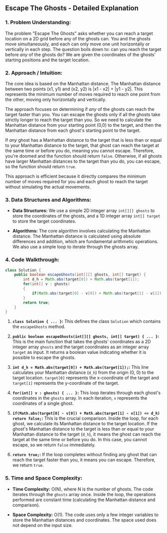 ## Escape The Ghosts - Detailed Explanation

### 1. Problem Understanding:

The problem "Escape The Ghosts" asks whether you can reach a target location on a 2D grid before any of the ghosts can. You and the ghosts move simultaneously, and each can only move one unit horizontally or vertically in each step. The question boils down to: can you reach the target before *any* of the ghosts do?  We are given the coordinates of the ghosts' starting positions and the target location.

### 2. Approach / Intuition:

The core idea is based on the Manhattan distance. The Manhattan distance between two points (x1, y1) and (x2, y2) is |x1 - x2| + |y1 - y2|. This represents the minimum number of moves required to reach one point from the other, moving only horizontally and vertically.

The approach focuses on determining if *any* of the ghosts can reach the target faster than you. You can escape the ghosts only if all the ghosts take strictly longer to reach the target than you.  So we need to calculate the Manhattan distance from your starting point (0,0) to the target, and then the Manhattan distance from each ghost's starting point to the target.

If *any* ghost has a Manhattan distance to the target that is less than or equal to your Manhattan distance to the target, that ghost can reach the target at the same time or before you do, meaning you cannot escape.  Therefore, you're doomed and the function should return `false`.  Otherwise, if all ghosts have larger Manhattan distances to the target than you do, you can escape, so the function should return `true`.

This approach is efficient because it directly compares the minimum number of moves required for you and each ghost to reach the target without simulating the actual movements.

### 3. Data Structures and Algorithms:

*   **Data Structures:**  We use a simple 2D integer array `int[][] ghosts` to store the coordinates of the ghosts, and a 1D integer array `int[] target` to store the target coordinates.

*   **Algorithms:** The core algorithm involves calculating the Manhattan distance. The Manhattan distance is calculated using absolute differences and addition, which are fundamental arithmetic operations.  We also use a simple loop to iterate through the ghosts array.

### 4. Code Walkthrough:

```java
class Solution {
    public boolean escapeGhosts(int[][] ghosts, int[] target) {
        int d_h = Math.abs(target[0]) + Math.abs(target[1]);
        for(int[] v : ghosts)
        {
            if(Math.abs(target[0] - v[0]) + Math.abs(target[1] - v[1]) <= d_h) return false;
        }
        return true;
    }
}
```

1.  **`class Solution { ... }`:** This defines the class `Solution` which contains the `escapeGhosts` method.

2.  **`public boolean escapeGhosts(int[][] ghosts, int[] target) { ... }`:** This is the main function that takes the ghosts' coordinates as a 2D integer array `ghosts` and the target coordinates as an integer array `target` as input. It returns a boolean value indicating whether it is possible to escape the ghosts.

3.  **`int d_h = Math.abs(target[0]) + Math.abs(target[1]);`:** This line calculates your Manhattan distance (`d_h`) from the origin (0, 0) to the target location.  `target[0]` represents the x-coordinate of the target and `target[1]` represents the y-coordinate of the target.

4.  **`for(int[] v : ghosts) { ... }`:** This loop iterates through each ghost's coordinates in the `ghosts` array.  In each iteration, `v` represents the coordinates of a single ghost.

5.  **`if(Math.abs(target[0] - v[0]) + Math.abs(target[1] - v[1]) <= d_h) return false;`:**  This is the crucial comparison.  Inside the loop, for each ghost, we calculate its Manhattan distance to the target location. If the ghost's Manhattan distance to the target is less than or equal to your Manhattan distance to the target (`d_h`), it means the ghost can reach the target at the same time or before you do.  In this case, you cannot escape, so we return `false` immediately.

6.  **`return true;`:** If the loop completes without finding any ghost that can reach the target faster than you, it means you can escape. Therefore, we return `true`.

### 5. Time and Space Complexity:

*   **Time Complexity:** O(N), where N is the number of ghosts.  The code iterates through the `ghosts` array once. Inside the loop, the operations performed are constant time (calculating the Manhattan distance and comparison).

*   **Space Complexity:** O(1). The code uses only a few integer variables to store the Manhattan distances and coordinates. The space used does not depend on the input size.
